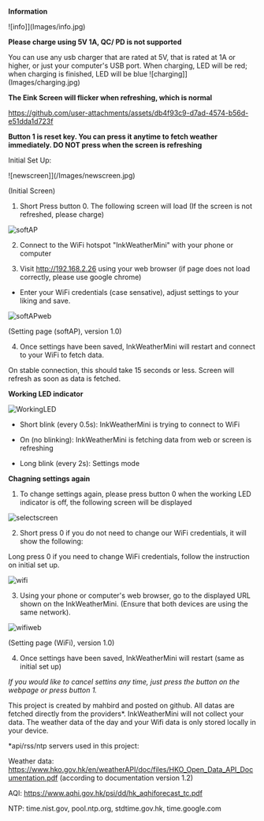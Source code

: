 **Information**


![info]](Images/info.jpg)

**Please charge using 5V 1A, QC/ PD is not supported**

You can use any usb charger that are rated at 5V, that is rated at 1A or higher, or just your computer's USB port.
When charging, LED will be red; when charging is finished, LED will be blue
![charging]](Images/charging.jpg)

**The Eink Screen will flicker when refreshing, which is normal**


https://github.com/user-attachments/assets/db4f93c9-d7ad-4574-b56d-e51dda1d723f


**Button 1 is reset key. You can press it anytime to fetch weather immediately. DO NOT press when the screen is refreshing**


Initial Set Up:

![newscreen]](/Images/newscreen.jpg)

(Initial Screen)

1. Short Press button 0. The following screen will load (If the screen is not refreshed, please charge)

![softAP](Images/softAP.jpg)


2. Connect to the WiFi hotspot "InkWeatherMini" with your phone or computer

3. Visit http://192.168.2.26 using your web browser (if page does not load correctly, please use google chrome)

- Enter your WiFi credentials (case sensative), adjust settings to your liking and save.



![softAPweb](Images/softAPweb_en.jpg)

(Setting page (softAP), version 1.0)



4. Once settings have been saved, InkWeatherMini will restart and connect to your WiFi to fetch data.

On stable connection, this should take 15 seconds or less. Screen will refresh as soon as data is fetched.


**Working LED indicator**

![WorkingLED](Images/WorkingLED.jpg)

- Short blink (every 0.5s): InkWeatherMini is trying to connect to WiFi

- On (no blinking): InkWeatherMini is fetching data from web or screen is refreshing

- Long blink (every 2s): Settings mode



**Chagning settings again**

1. To change settings again, please press button 0 when the working LED indicator is off, the following screen will be displayed

![selectscreen](Images/selectscreen.jpg)

2. Short press 0 if you do not need to change our WiFi credentials, it will show the following:

Long press 0 if you need to change WiFi credentials, follow the instruction on initial set up.

![wifi](Images/wifi.jpg)

3. Using your phone or computer's web browser, go to the displayed URL shown on the InkWeatherMini. (Ensure that both devices are using the same network). 

![wifiweb](Images/wifiweb_en.jpg)

(Setting page (WiFi), version 1.0)

4. Once settings have been saved, InkWeatherMini will restart (same as initial set up)

*If you would like to cancel settins any time, just press the button on the webpage or press button 1.*



This project is created by mahbird and posted on github. All datas are fetched directly from the providers*. InkWeatherMini will not collect your data. The weather data of the day and your Wifi data is only stored locally in your device.


*api/rss/ntp servers used in this project:

Weather data: https://www.hko.gov.hk/en/weatherAPI/doc/files/HKO_Open_Data_API_Documentation.pdf (according to documentation version 1.2)

AQI: https://www.aqhi.gov.hk/psi/dd/hk_aqhiforecast_tc.pdf

NTP: time.nist.gov, pool.ntp.org, stdtime.gov.hk, time.google.com
